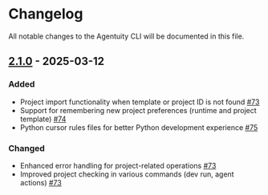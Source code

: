 # Changelog

All notable changes to the Agentuity CLI will be documented in this file.

## [2.1.0] - 2025-03-12

### Added
- Project import functionality when template or project ID is not found [#73](https://github.com/agentuity/cli/pull/73)
- Support for remembering new project preferences (runtime and project template) [#74](https://github.com/agentuity/cli/pull/74)
- Python cursor rules files for better Python development experience [#75](https://github.com/agentuity/cli/pull/75)

### Changed
- Enhanced error handling for project-related operations [#73](https://github.com/agentuity/cli/pull/73)
- Improved project checking in various commands (dev run, agent actions) [#73](https://github.com/agentuity/cli/pull/73)

[2.1.0]: https://github.com/agentuity/cli/compare/v0.0.56...v2.1.0
